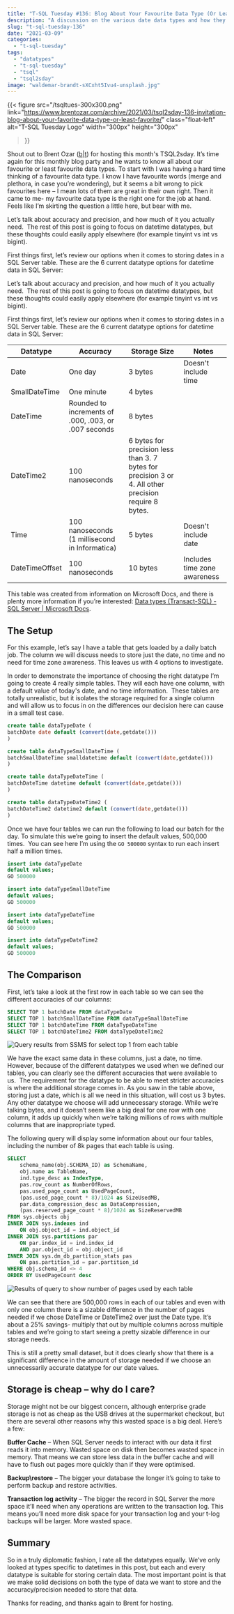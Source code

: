 ```yaml
---
title: "T-SQL Tuesday #136: Blog About Your Favourite Data Type (Or Least Favourite)"
description: "A discussion on the various date data types and how they are stored.."
slug: "t-sql-tuesday-136"
date: "2021-03-09"
categories:
  - "t-sql-tuesday"
tags:
  - "datatypes"
  - "t-sql-tuesday"
  - "tsql"
  - "tsql2sday"
image: "waldemar-brandt-sXCxht5Ivu4-unsplash.jpg"
---
```


{{<
  figure src="/tsqltues-300x300.png"
         link="https://www.brentozar.com/archive/2021/03/tsql2sday-136-invitation-blog-about-your-favorite-data-type-or-least-favorite/"
         class="float-left"
         alt="T-SQL Tuesday Logo"
         width="300px"
         height="300px"
>}}

Shout out to Brent Ozar ([b](http://brentozar.com/)|[t](https://twitter.com/BrentO)) for hosting this month's TSQL2sday. It’s time again for this monthly blog party and he wants to know all about our favourite or least favourite data types. To start with I was having a hard time thinking of a favourite data type. I know I have favourite words (merge and plethora, in case you’re wondering), but it seems a bit wrong to pick favourites here – I mean lots of them are great in their own right. Then it came to me- my favourite data type is the right one for the job at hand. Feels like I’m skirting the question a little here, but bear with me.

Let’s talk about accuracy and precision, and how much of it you actually need.  The rest of this post is going to focus on datetime datatypes, but these thoughts could easily apply elsewhere (for example tinyint vs int vs bigint).

First things first, let’s review our options when it comes to storing dates in a SQL Server table. These are the 6 current datatype options for datetime data in SQL Server:

Let’s talk about accuracy and precision, and how much of it you actually need.  The rest of this post is going to focus on datetime datatypes, but these thoughts could easily apply elsewhere (for example tinyint vs int vs bigint).

First things first, let’s review our options when it comes to storing dates in a SQL Server table. These are the 6 current datatype options for datetime data in SQL Server:

| Datatype | Accuracy | Storage Size | Notes |
| --- | --- | --- | --- |
| Date | One day | 3 bytes | Doesn't include time |
| SmallDateTime | One minute | 4 bytes |  |
| DateTime | Rounded to increments of .000, .003, or .007 seconds | 8 bytes |  |
| DateTime2 | 100 nanoseconds | 6 bytes for precision less than 3. 7 bytes for precision 3 or 4. All other precision require 8 bytes. |  |
| Time | 100 nanoseconds (1 millisecond in Informatica) | 5 bytes | Doesn't include date |
| DateTimeOffset | 100 nanoseconds | 10 bytes | Includes time zone awareness |

This table was created from information on Microsoft Docs, and there is plenty more information if you’re interested: [Data types (Transact-SQL) - SQL Server | Microsoft Docs](https://docs.microsoft.com/en-us/sql/t-sql/data-types/data-types-transact-sql?view=sql-server-ver15).

## The Setup

For this example, let’s say I have a table that gets loaded by a daily batch job. The column we will discuss needs to store just the date, no time and no need for time zone awareness. This leaves us with 4 options to investigate.

In order to demonstrate the importance of choosing the right datatype I’m going to create 4 really simple tables. They will each have one column, with a default value of today's date, and no time information.  These tables are totally unrealistic, but it isolates the storage required for a single column and will allow us to focus in on the differences our decision here can cause in a small test case.

```SQL
create table dataTypeDate (
batchDate date default (convert(date,getdate()))
)

create table dataTypeSmallDateTime (
batchSmallDateTime smalldatetime default (convert(date,getdate()))
)

create table dataTypeDateTime (
batchDateTime datetime default (convert(date,getdate()))
)

create table dataTypeDateTime2 (
batchDateTime2 datetime2 default (convert(date,getdate()))
)
```

Once we have four tables we can run the following to load our batch for the day. To simulate this we’re going to insert the default values, 500,000 times.  You can see here I’m using the `GO 500000` syntax to run each insert half a million times.

```SQL
insert into dataTypeDate
default values;
GO 500000

insert into dataTypeSmallDateTime
default values;
GO 500000

insert into dataTypeDateTime
default values;
GO 500000

insert into dataTypeDateTime2
default values;
GO 500000
```

## The Comparison

First, let’s take a look at the first row in each table so we can see the different accuracies of our columns:

```SQL
SELECT TOP 1 batchDate FROM dataTypeDate
SELECT TOP 1 batchSmallDateTime FROM dataTypeSmallDateTime
SELECT TOP 1 batchDateTime FROM dataTypeDateTime
SELECT TOP 1 batchDateTime2 FROM dataTypeDateTime2
```

![Query results from SSMS for select top 1 from each table](topOneRow.jpg)

We have the exact same data in these columns, just a date, no time. However, because of the different datatypes we used when we defined our tables, you can clearly see the different accuracies that were available to us.  The requirement for the datatype to be able to meet stricter accuracies is where the additional storage comes in. As you saw in the table above, storing just a date, which is all we need in this situation, will cost us 3 bytes. Any other datatype we choose will add unnecessary storage. While we’re talking bytes, and it doesn’t seem like a big deal for one row with one column, it adds up quickly when we’re talking millions of rows with multiple columns that are inappropriate typed.

The following query will display some information about our four tables, including the number of 8k pages that each table is using.

```SQL
SELECT
    schema_name(obj.SCHEMA_ID) as SchemaName,
    obj.name as TableName,
    ind.type_desc as IndexType,
    pas.row_count as NumberOfRows,
    pas.used_page_count as UsedPageCount,
    (pas.used_page_count * 8)/1024 as SizeUsedMB,
    par.data_compression_desc as DataCompression,
    (pas.reserved_page_count * 8)/1024 as SizeReservedMB
FROM sys.objects obj
INNER JOIN sys.indexes ind
    ON obj.object_id = ind.object_id
INNER JOIN sys.partitions par
    ON par.index_id = ind.index_id
    AND par.object_id = obj.object_id
INNER JOIN sys.dm_db_partition_stats pas
    ON pas.partition_id = par.partition_id
WHERE obj.schema_id <> 4
ORDER BY UsedPageCount desc
```

![Results of query to show number of pages used by each table](tables.jpg)

We can see that there are 500,000 rows in each of our tables and even with only one column there is a sizable difference in the number of pages needed if we chose DateTime or DateTime2 over just the Date type. It’s about a 25% savings- multiply that out by multiple columns across multiple tables and we’re going to start seeing a pretty sizable difference in our storage needs.

This is still a pretty small dataset, but it does clearly show that there is a significant difference in the amount of storage needed if we choose an unnecessarily accurate datatype for our date values.

## Storage is cheap – why do I care?

Storage might not be our biggest concern, although enterprise grade storage is not as cheap as the USB drives at the supermarket checkout, but there are several other reasons why this wasted space is a big deal. Here’s a few:

**Buffer Cache** – When SQL Server needs to interact with our data it first reads it into memory. Wasted space on disk then becomes wasted space in memory. That means we can store less data in the buffer cache and will have to flush out pages more quickly than if they were optimised.

**Backup\restore** – The bigger your database the longer it’s going to take to perform backup and restore activities.

**Transaction log activity** – The bigger the record in SQL Server the more space it’ll need when any operations are written to the transaction log. This means you’ll need more disk space for your transaction log and your t-log backups will be larger. More wasted space.

## Summary

So in a truly diplomatic fashion, I rate all the datatypes equally. We’ve only looked at types specific to datetimes in this post, but each and every datatype is suitable for storing certain data. The most important point is that we make solid decisions on both the type of data we want to store and the accuracy/precision needed to store that data.

Thanks for reading, and thanks again to Brent for hosting.
